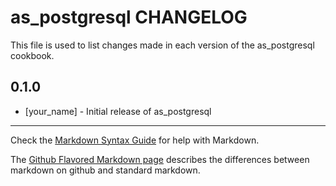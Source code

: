 as_postgresql CHANGELOG
=======================

This file is used to list changes made in each version of the as_postgresql cookbook.

0.1.0
-----
- [your_name] - Initial release of as_postgresql

- - -
Check the [Markdown Syntax Guide](http://daringfireball.net/projects/markdown/syntax) for help with Markdown.

The [Github Flavored Markdown page](http://github.github.com/github-flavored-markdown/) describes the differences between markdown on github and standard markdown.
